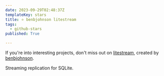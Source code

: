 ```yaml
---
date: 2023-09-29T02:48:37Z
templateKey: stars
title: ⭐ benbjohnson litestream
tags:
  - github-stars
published: True

---
```


If you're into interesting projects, don't miss out on [litestream](https://github.com/benbjohnson/litestream), created by [benbjohnson](https://github.com/benbjohnson).

Streaming replication for SQLite.
